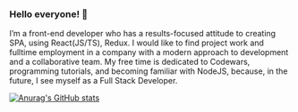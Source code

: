 ### Hello everyone! 👋


I’m a front-end developer who has a results-focused attitude to creating SPA, using React(JS/TS), Redux.
I would like to find project work and fulltime employment in a company with a modern approach to development and a collaborative team.
My free time is dedicated to Codewars, programming tutorials, and becoming familiar with NodeJS, because, in the future, I see myself as a Full Stack Developer.

[![Anurag's GitHub stats](https://github-readme-stats.vercel.app/api?username=Hyojeong-Abzal)](https://github.com/anuraghazra/github-readme-stats)
